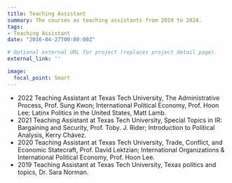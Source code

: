 ```yaml
---
title: Teaching Assistant
summary: The courses as teaching assistants from 2019 to 2024.
tags:
- Teaching Assistant
date: "2016-04-27T00:00:00Z"

# Optional external URL for project (replaces project detail page).
external_link: ''

image:
  focal_point: Smart
---
```


* 2022	Teaching Assistant at Texas Tech University, The Administrative Process, Prof. Sung Kwon; International Political Economy, Prof. Hoon Lee; Latinx Politics in the United States, Matt Lamb.
* 2021	Teaching Assistant at Texas Tech University, Special Topics in IR: Bargaining and Security, Prof. Toby. J. Rider; Introduction to Political Analysis, Kerry Chávez.
* 2020	Teaching Assistant at Texas Tech University, Trade, Conflict, and Economic Statecraft, Prof. David Lektzian; International Organizations & International Political Economy, Prof. Hoon Lee.
* 2019	Teaching Assistant at Texas Tech University, Texas politics and topics, Dr. Sara Norman.
